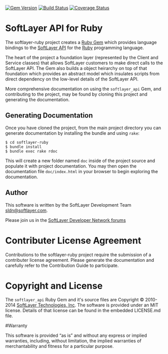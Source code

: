 [![Gem Version](https://badge.fury.io/rb/softlayer_api.svg)](http://badge.fury.io/rb/softlayer_api)
[![Build Status](https://travis-ci.org/softlayer/softlayer-ruby.svg?branch=master)](https://travis-ci.org/SLsthompson/softlayer-ruby)
[![Coverage Status](https://coveralls.io/repos/softlayer/softlayer-ruby/badge.png?branch=master)](https://coveralls.io/r/SLsthompson/softlayer-ruby?branch=master)

# SoftLayer API for Ruby

The softlayer-ruby project creates a [Ruby Gem](http://rubygems.org/gems/softlayer_api) which provides language bindings to the [SoftLayer API](http://sldn.softlayer.com/article/The_SoftLayer_API) for the [Ruby](http://www.ruby-lang.org) programming language.

The heart of the project a foundation layer (represented by the Client and Service classes) that allows SoftLayer customers to make direct calls to the SoftLayer API. The Gem also builds a object heirarchy on top of that foundation which provides an abstract model which insulates scripts from direct dependency on the low-level details of the SoftLayer API.

More comprehensive documentation on using the `softlayer_api` Gem, and contributing to the project, may be found by cloning this project and generating the documentation.

## Generating Documentation

Once you have cloned the project, from the main project directory you can generate documentation by installing the bundle and using `rake`:

    $ cd softlayer-ruby
    $ bundle install
    $ bundle exec rake rdoc

This will create a new folder named `doc` inside of the project source and populate it with project documentation. You may then open the documentation file `doc/index.html` in your browser to begin exploring the documentation.

## Author

This software is written by the SoftLayer Development Team [sldn@softlayer.com](mailto:sldn@softlayer.com).

Please join us in the [SoftLayer Developer Network forums](http://forums.softlayer.com/forum/softlayer-developer-network)

# Contributer License Agreement

Contributions to the softlayer-ruby project require the submission of a contributer license agreement. Please generate the documentation and carefully refer to the Contribution Guide to participate.

# Copyright and License

The `softlayer_api` Ruby Gem and it's source files are Copyright &copy; 2010-2014 [SoftLayer Technologies, Inc](http://www.softlayer.com/).  The software is provided under an MIT license. Details of that license can be found in the embedded LICENSE.md file.

#Warranty

This software is provided “as is” and without any express or implied warranties, including, without limitation, the implied warranties of merchantability and fitness for a particular purpose.
